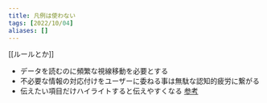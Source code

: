 ```yaml
---
title: 凡例は使わない
tags: [2022/10/04]
aliases: []
---
```


[[ルールとか]]
- データを読むのに頻繁な視線移動を必要とする
- 不必要な情報の対応付けをユーザーに委ねる事は無駄な認知的疲労に繋がる
- 伝えたい項目だけハイライトすると伝えやすくなる
[参考](https://note.com/goando/n/neb6ea35f1da3?magazine_key=m1bf7e3d2f5a7)